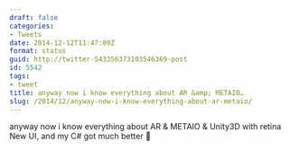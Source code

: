 ```yaml
---
draft: false
categories:
- Tweets
date: 2014-12-12T11:47:09Z
format: status
guid: http://twitter-543356373103546369-post
id: 5542
tags:
- tweet
title: anyway now i know everything about AR &amp; METAIO…
slug: /2014/12/anyway-now-i-know-everything-about-ar-metaio/
---
```


anyway now i know everything about AR & METAIO & Unity3D with retina New UI, and my C# got much better 🙂